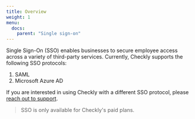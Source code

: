 ```yaml
---
title: Overview
weight: 1
menu:
  docs:
    parent: "Single sign-on"
---
```


Single Sign-On (SSO) enables businesses to secure employee access across a variety of third-party services. Currently, Checkly supports the following SSO protocols:

1. SAML
2. Microsoft Azure AD

If you are interested in using Checkly with a different SSO protocol, please [reach out to support](mailto:support@checklyhq.com).

> SSO is only available for Checkly's paid plans.